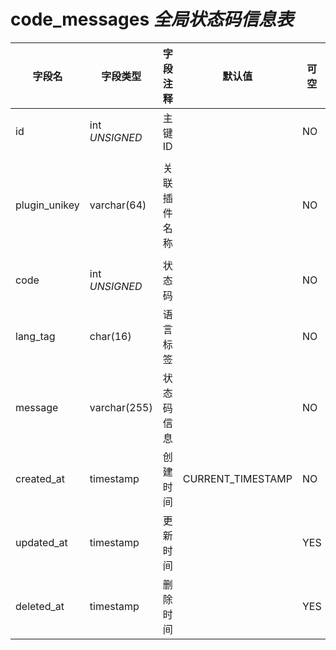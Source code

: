 # code_messages *全局状态码信息表*

| 字段名 | 字段类型 | 字段注释 | 默认值 | 可空 | 备注 |
| --- | --- | --- | --- | --- | --- |
| id | int *UNSIGNED* | 主键 ID | | NO | 自动递增 |
| plugin_unikey | varchar(64) | 关联插件名称 |  | NO | 关联字段 [plugins->unikey](../plugins/plugins.md)<br>Fresns 代表是主程序的状态码 |
| code | int *UNSIGNED* | 状态码 |  | NO |  |
| lang_tag | char(16) | 语言标签 |  | NO | 参见「[多语言唯一性逻辑](../../extensions/multilingual.md)」 |
| message | varchar(255) | 状态码信息 |  | NO |  |
| created_at | timestamp | 创建时间 | CURRENT_TIMESTAMP | NO |  |
| updated_at | timestamp | 更新时间 |  | YES |  |
| deleted_at | timestamp | 删除时间 |  | YES |  |
